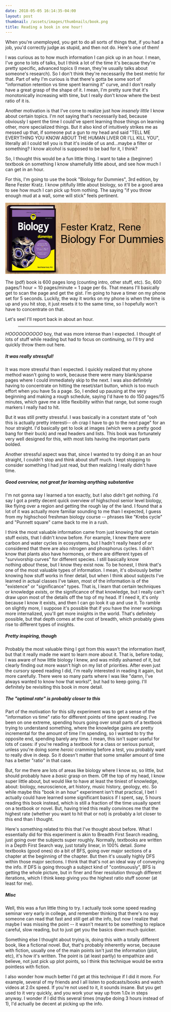 ```yaml
---
date: 2018-05-05 16:14:35-04:00
layout: post
thumbnail: /assets/images/thumbnails/book.png
title: Reading a book in one hour!
---
```


When you're unemployed, you get to do all sorts of things that, if you had a job, you'd correctly judge as stupid, and then not do. Here's one of them!

I was curious as to how much information I can pick up in an hour. I mean, I've gone to lots of talks, but I think a lot of the time it's because they're pretty specific, advanced topics (I mean, they're usually talks about someone's research). So I don't think they're necessarily the best metric for that. Part of why I'm curious is that there's gotta be some sort of "information retention vs time spent learning it" curve, and I don't really have a great grasp of the shape of it. I mean, I'm pretty sure that it's monotonically increasing with time, but I really don't know where the best ratio of it is.

Another motivation is that I've come to realize just how *insanely little* I know about certain topics. I'm not saying that's necessarily bad, because obviously I spent the time I could've spent learning those things on learning other, more specialized things. But it also kind of intuitively strikes me as messed up that, if someone put a gun to my head and said "TELL ME EVERYTHING YOU KNOW ABOUT THE HUMAN LIVER OR I'LL KILL YOU", literally all I could tell you is that it's inside of us and...maybe a filter or something? I know alcohol is supposed to be bad for it, I think?

So, I thought this would be a fun little thing. I want to take a (beginner) textbook on something I know shamefully little about, and see how much I can get in an hour.

For this, I'm going to use the book "Biology for Dummies", 3rd edition, by Rene Fester Kratz. I know pitifully little about biology, so it'll be a good area to see how much I can pick up from nothing. The saying "if you throw enough mud at a wall, some will stick" feels pertinent.

![](/assets/images/book.png)

The (pdf) book is 600 pages long (counting intro, other stuff, etc). So, 600 pages/1 hour = 10 pages/minute = 1 page per 6s. That means I'll basically get to scan the page and get the gist. I'm going to have a timer on my phone set for 5 seconds. Luckily, the way it works on my phone is when the time is up and you hit stop, it just resets it to the same time, so I hopefully won't have to concentrate on that.

Let's see! I'll report back in about an hour.

> -----------------------------------------------------------------------------------------------------------------------------------------------------------------

*HOOOOOOOOOO* boy, that was more intense than I expected. I thought of lots of stuff while reading but had to focus on continuing, so I'll try and quickly throw them out here.

##### It was really stressful!

It was more stressful than I expected. I quickly realized that my phone method wasn't going to work, because there were many blank/sparse pages where I could immediately skip to the next. I was also definitely having to concentrate on hitting the reset/start button, which is too much effort when you have 5s a page. So, I ended up pausing at the very beginning and making a rough schedule, saying I'd have to do 150 pages/15 minutes, which gave me a little flexibility within that range, but some rough markers I really had to hit.

But it was still pretty stressful. I was basically in a constant state of "ooh this is actually pretty interesti-- oh crap I have to go to the next page" for an hour straight. I'd basically get to look at images (which were a pretty good bang for their buck) and read headers and lists. This book was fortunately very well designed for this, with most lists having the important parts bolded.

Another stressful aspect was that, since I wanted to try doing it an an hour straight, I couldn't stop and think about stuff much. I kept stopping to consider something I had just read, but then realizing I really didn't have time.

##### Good overview, not great for learning anything substantive

I'm not gonna say I learned a ton exactly, but I also didn't get nothing. I'd say I got a pretty decent quick overview of highschool senior level biology, like flying over a region and getting the rough lay of the land. I found that a lot of it was actually more familiar sounding to me than I expected, I guess from my highschool freshman biology course -- phrases like "Krebs cycle" and "Punnett square" came back to me in a rush.

I think the most valuable information came from just knowing that certain stuff exists, that I didn't know before. For example, I knew there were carbon and water cycles in ecosystems, but I hadn't really heard of or considered that there are also nitrogen and phosphorus cycles. I didn't know that plants also have hormones, or there are different types of "survivorship curves" for different species. I still basically know nothing *about* these, but I know they exist now. To be honest, I think that's one of the most valuable types of information. I mean, it's obviously better knowing how stuff works in finer detail, but when I think about subjects I've learned in actual classes I've taken, most of the information is of the "existence" or "significance" types. That is, I learn that certain techniques or knowledge *exists*, or the significance of that knowledge, but I really can't draw upon most of the details off the top of my head. If I need it, it's only because I know it exists, and then I can go look it up and use it. To ramble on slightly more, I suppose it's possible that if you have the inner workings more internalized, you'll get more insights in the world. That's definitely possible, but that depth comes at the cost of breadth, which probably gives rise to different types of insights.

##### Pretty inspiring, though

Probably the most valuable thing I got from this wasn't the information itself, but that it really made me want to learn more about it. That is, before today, I was aware of how little biology I knew, and was mildly ashamed of it, but clearly finding out more wasn't high on my list of priorities. After even just the cursory speed reading I did, I'm really interested in reading it again, but more carefully. There were so many parts where I was like "damn, I've always wanted to know how that works!", but had to keep going. I'll definitely be revisiting this book in more detail.

##### The "optimal rate" is probably closer to this

Part of the motivation for this silly experiment was to get a sense of the "information vs time" ratio for different points of time spent reading. I've been on one extreme, spending hours going over small parts of a textbook trying to understand something, where the knowledge gains are pretty incremental for the amount of time I'm spending, so I wanted to try the opposite end, spending barely any time. I mean, this isn't super useful for lots of cases: if you're reading a textbook for a class or serious pursuit, unless you're doing some *heroic* cramming before a test, you probably want to really dive in deep. So it doesn't matter that some smaller amount of time has a better "ratio" in that case.

But, for me there are lots of areas like biology where I know so, so little, but should probably have a *basic* grasp on them. Off the top of my head, I know super little about, but would like to have at least the tiniest of knowledge, about: biology, neuroscience, art history, music history, geology, etc. So while maybe this "book in an hour" experiment isn't that practical, I bet I actually could have learned some significant basics if I spent, say, 5 hours reading this book instead, which is still a fraction of the time usually spent on a textbook or novel. But, having tried this really convinces me that the highest rate (whether you want to hit that or not) is probably a lot closer to this end than I thought.

Here's something related to this that I've thought about before. What I essentially did for this experiment is akin to Breadth First Search reading, just going over the subjects super roughly. Normally, textbooks are written in a Depth First Search way, just totally linear, in 100% detail. *Some* textbooks (good ones) do a bit of BFS, going over major sections of a chapter at the beginning of the chapter. But then it's usually highly DFS within those major sections. I think that that's not an ideal way of conveying the info. If DFS is going through a subject kind of "continuously", BFS is getting the whole picture, but in finer and finer resolution through different iterations, which I think keep giving you the highest ratio stuff sooner (at least for me).

##### Misc

Well, this was a fun little thing to try. I actually took some speed reading seminar very early in college, and remember thinking that there's no way someone can read that fast and still get all the info, but now I realize that maybe I was missing the point -- it wasn't meant to be something to replace careful, slow reading, but to just get you the basics down much quicker.

Something else I thought about trying is, doing this with a totally different book, like a fictional novel. But, that's probably inherently worse, because with fiction, usually one of the main points isn't just the information (plot, etc), it's how it's written. The point is (at least partly) to empathize and believe, not just pick up plot points, so I think this technique would be extra pointless with fiction.

I also wonder how much better I'd get at this technique if I did it more. For example, several of my friends and I all listen to podcasts/books and watch videos at 2.0x speed. If you're not used to it, it sounds insane. But you get used to it very quickly, and you work your way up from 1.0x in steps anyway. I wonder if I did this several times (maybe doing 3 hours instead of 1), I'd actually be decent at picking up the info.
